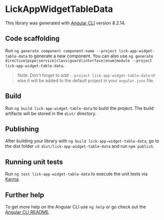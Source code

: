 # LickAppWidgetTableData

This library was generated with [Angular CLI](https://github.com/angular/angular-cli) version 8.2.14.

## Code scaffolding

Run `ng generate component component-name --project lick-app-widget-table-data` to generate a new component. You can also use `ng generate directive|pipe|service|class|guard|interface|enum|module --project lick-app-widget-table-data`.
> Note: Don't forget to add `--project lick-app-widget-table-data` or else it will be added to the default project in your `angular.json` file. 

## Build

Run `ng build lick-app-widget-table-data` to build the project. The build artifacts will be stored in the `dist/` directory.

## Publishing

After building your library with `ng build lick-app-widget-table-data`, go to the dist folder `cd dist/lick-app-widget-table-data` and run `npm publish`.

## Running unit tests

Run `ng test lick-app-widget-table-data` to execute the unit tests via [Karma](https://karma-runner.github.io).

## Further help

To get more help on the Angular CLI use `ng help` or go check out the [Angular CLI README](https://github.com/angular/angular-cli/blob/master/README.md).
